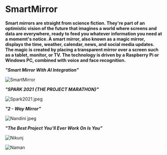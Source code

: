 # SmartMirror
**Smart mirrors are straight from science fiction. They're part of an optimistic vision of the future that imagines a world where screens and data are everywhere, ready to feed you whatever information you need at a momemt's notice. A smart mirror, also known as a magic mirror, displays the time, weather, calendar, news, and social media updates. The magic is created by placing a transparent mirror over a screen such as a tablet, monitor, or TV. The technology is driven by a Raspberry Pi or Windows PC, combined with voice and face recognition.**

***"Smart Mirror With AI Integration"***

![SmartMirror](https://user-images.githubusercontent.com/73197307/149340451-feebf635-2a64-4f5f-9bc3-9729ae2f7e9d.jpeg)

***"SPARK 2021 {THE PROJECT MARATHON}"***

![Spark2021 jpeg](https://user-images.githubusercontent.com/73197307/149341069-8b7f9cf4-3e64-4c69-9b1c-3ca81ba8fbad.jpeg)

***"2 - Way Mirror"***

![Nandini jpeg](https://user-images.githubusercontent.com/73197307/149339521-da028784-2479-4b84-a0ad-a73f2b43ebb7.jpeg)

***"The Best Project You'll Ever Work On Is You"***

![Nikunj](https://user-images.githubusercontent.com/73197307/149349723-2ddc7358-57c2-40d4-8255-80ffcac12c29.jpeg)

![Naman](https://user-images.githubusercontent.com/73197307/149349773-9fc64e5c-cc3a-4ff3-85ba-c47be8b9d8e0.jpeg)

